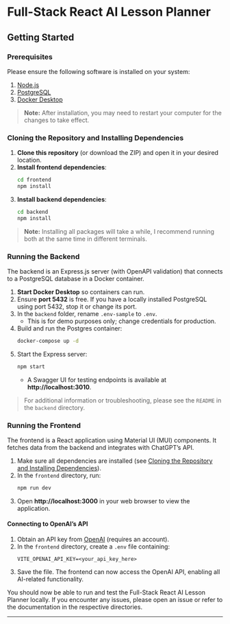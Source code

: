 # Full-Stack React AI Lesson Planner

## Getting Started

### Prerequisites

Please ensure the following software is installed on your system:

1. [Node.js](https://nodejs.org/en/download)
2. [PostgreSQL](https://www.postgresql.org/download/)
3. [Docker Desktop](https://www.docker.com/get-started/)

> **Note:** After installation, you may need to restart your computer for the changes to take effect.

### Cloning the Repository and Installing Dependencies

1. **Clone this repository** (or download the ZIP) and open it in your desired location.
2. **Install frontend dependencies**:
    ~~~sh
    cd frontend
    npm install
    ~~~
3. **Install backend dependencies**:
    ~~~sh
    cd backend
    npm install
    ~~~

> **Note:** Installing all packages will take a while, I recommend running both at the same time in different terminals.

### Running the Backend

The backend is an Express.js server (with OpenAPI validation) that connects to a PostgreSQL database in a Docker container.

1. **Start Docker Desktop** so containers can run.
2. Ensure **port 5432** is free. If you have a locally installed PostgreSQL using port 5432, stop it or change its port.
3. In the `backend` folder, rename `.env-sample` to `.env`.
   - This is for demo purposes only; change credentials for production.
4. Build and run the Postgres container:
    ~~~sh
    docker-compose up -d
    ~~~
5. Start the Express server:
    ~~~sh
    npm start
    ~~~
   - A Swagger UI for testing endpoints is available at **http://localhost:3010**.

> For additional information or troubleshooting, please see the `README` in the `backend` directory.

### Running the Frontend

The frontend is a React application using Material UI (MUI) components. It fetches data from the backend and integrates with ChatGPT’s API.

1. Make sure all dependencies are installed (see [Cloning the Repository and Installing Dependencies](#cloning-the-repository-and-installing-dependencies)).
2. In the `frontend` directory, run:
    ~~~sh
    npm run dev
    ~~~
3. Open **http://localhost:3000** in your web browser to view the application.

#### Connecting to OpenAI’s API

1. Obtain an API key from [OpenAI](https://platform.openai.com/) (requires an account).
2. In the `frontend` directory, create a `.env` file containing:
    ```.env
    VITE_OPENAI_API_KEY=<your_api_key_here>
    ```
3. Save the file. The frontend can now access the OpenAI API, enabling all AI-related functionality.

You should now be able to run and test the Full-Stack React AI Lesson Planner locally. If you encounter any issues, please open an issue or refer to the documentation in the respective directories.

---
